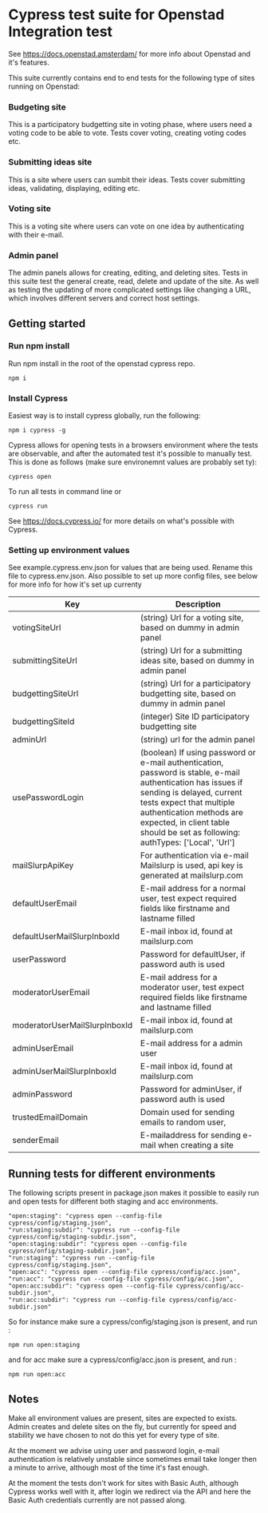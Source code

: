# Cypress test suite for Openstad Integration test

See https://docs.openstad.amsterdam/ for more info about Openstad and it's features.

This suite currently contains end to end tests for  the following type of sites running on Openstad:

### Budgeting site
This is a participatory budgetting site in voting phase, where users need a voting code to be able to vote.
Tests cover voting, creating voting codes etc.

### Submitting ideas site
This is a site where users can sumbit their ideas. Tests cover submitting ideas, validating, displaying, editing etc.

### Voting site
This is a voting site where users can vote on one idea by authenticating with their e-mail.

### Admin panel
The admin panels allows for creating, editing, and deleting sites. Tests in this suite test the general create, read, delete and update of the site.
As well as testing the updating of more complicated settings like changing a URL, which involves different servers and correct host settings.

## Getting started

### Run npm install

Run npm install in the root of the openstad cypress repo.
```
npm i
```

### Install Cypress
Easiest way is to install cypress globally, run the following:

```
npm i cypress -g
```

Cypress allows for opening tests in a browsers environment where the tests are observable, and after the automated test it's possible to manually test. This is done as follows (make sure environemnt values are probably set ty):

```
cypress open
```

To run all tests in command line or
```
cypress run
```

See https://docs.cypress.io/ for more details on what's possible with Cypress.

### Setting up environment values
See example.cypress.env.json for values that are being used. Rename this file to cypress.env.json. Also possible to set up more config files, see below for more info for how it's set up currenty

| Key  | Description |
|---|---|
| votingSiteUrl | (string) Url for a voting site, based on dummy in admin panel  |
| submittingSiteUrl  | (string) Url for a submitting ideas site, based on dummy in admin panel   |
| budgettingSiteUrl  | (string) Url for a participatory budgetting  site, based on dummy in admin panel    |
| budgettingSiteId  |  (integer) Site ID participatory budgetting  site  |
| adminUrl  | (string) url for the admin panel |
| usePasswordLogin  | (boolean) If using password or e-mail authentication, password is stable, e-mail authentication has issues if sending is delayed, current tests expect that multiple authentication methods are expected, in client table should be set as following: authTypes: ['Local', 'Url'] |
| mailSlurpApiKey  | For authentication via e-mail Mailslurp is used, api key is generated at mailslurp.com  |
| defaultUserEmail  | E-mail address for a normal user, test expect required fields like firstname and lastname filled  |
| defaultUserMailSlurpInboxId  | E-mail inbox id, found at mailslurp.com  |
| userPassword  | Password for defaultUser, if password auth is used  |
| moderatorUserEmail  |   E-mail address for a moderator user, test expect required fields like firstname and lastname filled  |
| moderatorUserMailSlurpInboxId  | E-mail inbox id, found at mailslurp.com |
| adminUserEmail  |  E-mail address for a admin user |
| adminUserMailSlurpInboxId  |  E-mail inbox id, found at mailslurp.com  |
| adminPassword  | Password for adminUser, if password auth is used   |
| trustedEmailDomain  | Domain used for sending emails to random user,   |
| senderEmail  | E-mailaddress for sending e-mail when creating a site  |



## Running tests for different environments

The following scripts present in package.json makes it possible to easily run and open tests for different both staging and acc environments.

```
"open:staging": "cypress open --config-file cypress/config/staging.json",
"run:staging:subdir": "cypress run --config-file cypress/config/staging-subdir.json",
"open:staging:subdir": "cypress open --config-file cypress/onfig/staging-subdir.json",
"run:staging": "cypress run --config-file cypress/config/staging.json",
"open:acc": "cypress open --config-file cypress/config/acc.json",
"run:acc": "cypress run --config-file cypress/config/acc.json",
"open:acc:subdir": "cypress open --config-file cypress/config/acc-subdir.json",
"run:acc:subdir": "cypress run --config-file cypress/config/acc-subdir.json"
```

So for instance make sure a cypress/config/staging.json is present, and run :
```
npm run open:staging
```
and for acc  make sure a cypress/config/acc.json is present, and run :
```
npm run open:acc
```


## Notes
Make all environment values  are present, sites are expected to exists. Admin creates and delete sites on the fly, but currently for speed and stability we have chosen to not do this yet for every type of site.

At the moment we advise using user and password login, e-mail authentication is relatively unstable since sometimes email take longer then a minute to arrive, although most of the time it's fast enough.

At the moment the tests don't work for sites with Basic Auth, although Cypress works well with it, after login we redirect via the API and here the Basic Auth credentials currently are not passed along.
